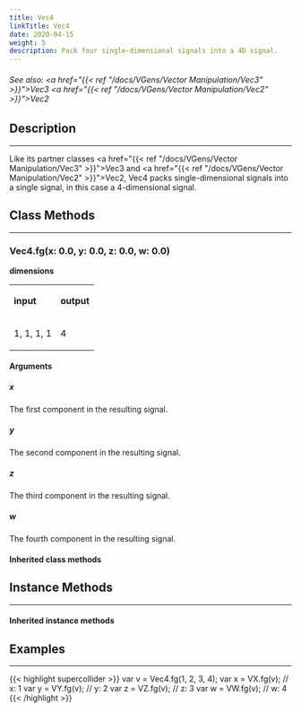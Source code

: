 ```yaml
---
title: Vec4
linkTitle: Vec4
date: 2020-04-15
weight: 5
description: Pack four single-dimensional signals into a 4D signal.
---
```

<!-- generated file, please edit the original .schelp file(in the Scintillator repository) and then run schelpToMarkDown.scdscript to regenerate. -->
###### See also: <a href="{{< ref "/docs/VGens/Vector Manipulation/Vec3" >}}">Vec3</a> <a href="{{< ref "/docs/VGens/Vector Manipulation/Vec2" >}}">Vec2</a> 



## Description
---



Like its partner classes <a href="{{< ref "/docs/VGens/Vector Manipulation/Vec3" >}}">Vec3</a> and <a href="{{< ref "/docs/VGens/Vector Manipulation/Vec2" >}}">Vec2</a>, Vec4 packs single-dimensional signals into a single signal, in this case a 4-dimensional signal.



## Class Methods
---



### Vec4.fg(x: 0.0, y: 0.0, z: 0.0, w: 0.0)



<strong>dimensions</strong>


<table>
<tr><td>

<strong>input</strong>

</td><td>

<strong>output</strong>

</td></tr>
<tr><td>

1, 1, 1, 1

</td><td>

4

</td></tr>

</table>


#### Arguments

##### x



The first component in the resulting signal.



##### y



The second component in the resulting signal.



##### z



The third component in the resulting signal.



##### w



The fourth component in the resulting signal.





#### Inherited class methods



## Instance Methods
---



#### Inherited instance methods



## Examples
---



{{< highlight supercollider >}}
var v = Vec4.fg(1, 2, 3, 4);
var x = VX.fg(v); // x: 1
var y = VY.fg(v); // y: 2
var z = VZ.fg(v); // z: 3
var w = VW.fg(v); // w: 4
{{< /highlight >}}






